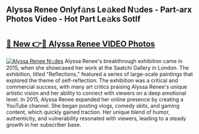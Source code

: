 ## Alyssa Renee Onlyf𝚊ns Le𝚊ked N𝚞des - Part-arx Photos Video - Hot Part Le𝚊ks SotIf

# <h2><a href="http://ab23987.deff.icu/?id=Alyssa+Renee">🔗 New 👉🔴 Alyssa Renee VIDEO Photos</a></h2>

[![Alyssa Renee N𝚞des](https://i.imgur.com/rIISA9y.gif)](http://ab23987.deff.icu/?id=Alyssa+Renee)
Alyssa Renee's breakthrough exhibition came in 2015, when she showcased her work at the Saatchi Gallery in London. The exhibition, titled "Reflections," featured a series of large-scale paintings that explored the theme of self-reflection. The exhibition was a critical and commercial success, with many art critics praising Alyssa Renee's unique artistic vision and her ability to connect with viewers on a deep emotional level. In 2015, Alyssa Renee expanded her online presence by creating a YouTube channel. She began posting vlogs, comedy skits, and gaming content, which quickly gained traction. Her unique blend of humor, authenticity, and vulnerability resonated with viewers, leading to a steady growth in her subscriber base.
